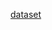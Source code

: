 [dataset](https://github.com/Divyansh-ag14/Deep_Learning/blob/main/keras/image_classification/Dataset_reduced.zip)
